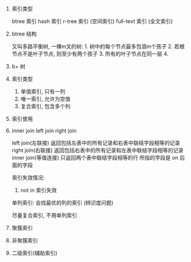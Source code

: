 1. 索引类型

    btree 索引
    hash 索引
    r-tree 索引 (空间索引)
    full-text 索引 (全文索引)

2. btree 结构

    又叫多路平衡树, 一棵m叉的树:
        1. 树中的每个节点最多包涵m个孩子
        2. 若根节点不是叶子节点, 则至少有两个孩子
        3. 所有的叶子节点在同一层
        4. 

3. b+ 树

4. 索引类型

    1. 单值索引, 只有一列
    2. 唯一索引, 允许为空值
    3. 复合索引, 包含多个列

5. 索引使用

6. inner join left join right join

   left join(左联接) 返回包括左表中的所有记录和右表中联结字段相等的记录
   right join(右联接) 返回包括右表中的所有记录和左表中联结字段相等的记录
   inner join(等值连接) 只返回两个表中联结字段相等的行
    所指的字段是 on 后面的字段
    
    索引失效情况:
    1. not in 索引失效
    
    单列索引:
        会找最优的列的索引 (辨识度问题)
    
    尽量复合索引, 不用单列索引    

7. 聚簇索引


8. 非聚簇索引


9. 二级索引(辅助索引)